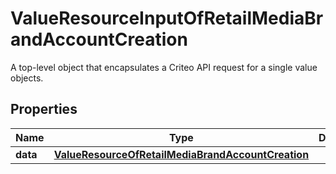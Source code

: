

# ValueResourceInputOfRetailMediaBrandAccountCreation

A top-level object that encapsulates a Criteo API request for a single value objects.

## Properties

| Name | Type | Description | Notes |
|------------ | ------------- | ------------- | -------------|
|**data** | [**ValueResourceOfRetailMediaBrandAccountCreation**](ValueResourceOfRetailMediaBrandAccountCreation.md) |  |  [optional] |



